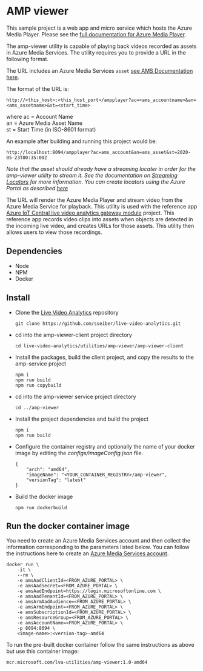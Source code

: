 # AMP viewer
This sample project is a web app and micro service which hosts the Azure Media Player. Please see the [full documentation for Azure Media Player](https://docs.microsoft.com/azure/media-services/latest/use-azure-media-player).

The amp-viewer utility is capable of playing back videos recorded as assets in Azure Media Services. The utility requires you to provide a URL in the following format.

The URL includes an Azure Media Services `asset` [see AMS Documentation here](https://docs.microsoft.com/azure/media-services/latest/assets-concept).

The format of the URL is:
```
http://<this_host>:<this_host_port>/ampplayer?ac=<ams_accountname>&an=<ams_assetname>&st=<start_time>
```
where
    ac = Account Name  
    an = Azure Media Asset Name  
    st = Start Time (in ISO-8601 format)

An example after building and running this project would be:
```
http://localhost:8094/ampplayer?ac=ams_account&an=ams_asset&st=2020-05-23T00:35:00Z
```

*Note that the asset should already have a streaming locater in order for the amp-viewer utility to stream it. See the documentation on [Streaming Locators](https://docs.microsoft.com/azure/media-services/latest/streaming-locators-concept) for more information. You can create locators using the Azure Portal as described [here](https://docs.microsoft.com/azure/media-services/latest/manage-assets-quickstart#streaming-locator)*

The URL will render the Azure Media Player and stream video from the Azure Media Service for playback. This utility is used with the reference app [Azure IoT Central live video analytics gateway module](https://github.com/Azure/live-video-analytics/tree/master/ref-apps/lva-edge-iot-central-gateway) project. This reference app records video clips into assets when objects are detected in the incoming live video, and creates URLs for those assets. This utility then allows users to view those recordings.

## Dependencies
  * Node
  * NPM
  * Docker

## Install
  * Clone the [Live Video Analytics](https://github.com/sseiber/live-video-analytics) repository
    ```
    git clone https://github.com/sseiber/live-video-analytics.git
    ```
  * cd into the amp-viewer-client project directory
    ```
    cd live-video-analytics/utilities/amp-viewer/amp-viewer-client
    ```
  * Install the packages, build the client project, and copy the results to the amp-service project
    ```
    npm i
    npm run build
    npm run copybuild
    ```
  * cd into the amp-viewer service project directory
    ```
    cd ../amp-viewer
    ```
  * Install the project dependencies and build the project
    ```
    npm i
    npm run build
    ```
  * Configure the container registry and optionally the name of your docker image by editing the *configs/imageConfig.json* file.
    ```
    {
        "arch": "amd64",
        "imageName": "<YOUR_CONTAINER_REGISTRY>/amp-viewer",
        "versionTag": "latest"
    }
    ```
  * Build the docker image
    ```
    npm run dockerbuild
    ```

## Run the docker container image
You need to create an Azure Media Services account and then collect the information corresponding to the parameters listed below. You can follow the instructions here to create an [Azure Media Services account](https://docs.microsoft.com/azure/media-services/latest/create-account-howto).
```
docker run \
    -it \
    --rm \
    -e amsAadClientId=<FROM_AZURE_PORTAL> \
    -e amsAadSecret=<FROM_AZURE_PORTAL> \
    -e amsAadEndpoint=https://login.microsoftonline.com \
    -e amsAadTenantId=<FROM_AZURE_PORTAL> \
    -e amsArmAadAudience=<FROM_AZURE_PORTAL> \
    -e amsArmEndpoint=<FROM_AZURE_PORTAL> \
    -e amsSubscriptionId=<FROM_AZURE_PORTAL> \
    -e amsResourceGroup=<FROM_AZURE_PORTAL> \
    -e amsAccountName=<FROM_AZURE_PORTAL> \
    -p 8094:8094 \
    <image-name>:<version-tag>-amd64
```

To run the pre-built docker container follow the same instructions as above but use this container image:
```
mcr.microsoft.com/lva-utilities/amp-viewer:1.0-amd64
```

